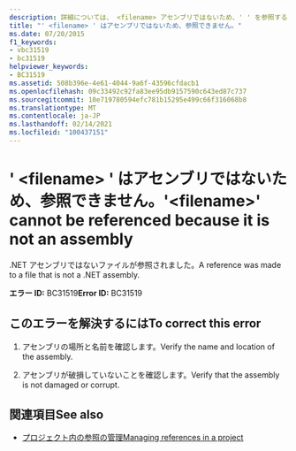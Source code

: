 ```yaml
---
description: 詳細については、 <filename> アセンブリではないため、' ' を参照することはできません。
title: "' <filename> ' はアセンブリではないため、参照できません。"
ms.date: 07/20/2015
f1_keywords:
- vbc31519
- bc31519
helpviewer_keywords:
- BC31519
ms.assetid: 508b396e-4e61-4044-9a6f-43596cfdacb1
ms.openlocfilehash: 09c33492c92fa83ee95db9157590c643ed87c737
ms.sourcegitcommit: 10e719780594efc781b15295e499c66f316068b8
ms.translationtype: MT
ms.contentlocale: ja-JP
ms.lasthandoff: 02/14/2021
ms.locfileid: "100437151"
---
```

# <a name="filename-cannot-be-referenced-because-it-is-not-an-assembly"></a><span data-ttu-id="d2832-103">' \<filename> ' はアセンブリではないため、参照できません。</span><span class="sxs-lookup"><span data-stu-id="d2832-103">'\<filename>' cannot be referenced because it is not an assembly</span></span>

<span data-ttu-id="d2832-104">.NET アセンブリではないファイルが参照されました。</span><span class="sxs-lookup"><span data-stu-id="d2832-104">A reference was made to a file that is not a .NET assembly.</span></span>  
  
 <span data-ttu-id="d2832-105">**エラー ID:** BC31519</span><span class="sxs-lookup"><span data-stu-id="d2832-105">**Error ID:** BC31519</span></span>  
  
## <a name="to-correct-this-error"></a><span data-ttu-id="d2832-106">このエラーを解決するには</span><span class="sxs-lookup"><span data-stu-id="d2832-106">To correct this error</span></span>  
  
1. <span data-ttu-id="d2832-107">アセンブリの場所と名前を確認します。</span><span class="sxs-lookup"><span data-stu-id="d2832-107">Verify the name and location of the assembly.</span></span>  
  
2. <span data-ttu-id="d2832-108">アセンブリが破損していないことを確認します。</span><span class="sxs-lookup"><span data-stu-id="d2832-108">Verify that the assembly is not damaged or corrupt.</span></span>  
  
## <a name="see-also"></a><span data-ttu-id="d2832-109">関連項目</span><span class="sxs-lookup"><span data-stu-id="d2832-109">See also</span></span>

- [<span data-ttu-id="d2832-110">プロジェクト内の参照の管理</span><span class="sxs-lookup"><span data-stu-id="d2832-110">Managing references in a project</span></span>](/visualstudio/ide/managing-references-in-a-project)
